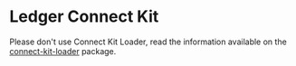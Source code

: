 # Ledger Connect Kit

Please don't use Connect Kit Loader, read the information available on the
[connect-kit-loader](../connect-kit-loader) package.
